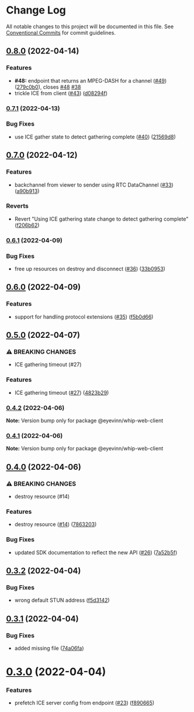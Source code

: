 # Change Log

All notable changes to this project will be documented in this file.
See [Conventional Commits](https://conventionalcommits.org) for commit guidelines.

## [0.8.0](https://github.com/Eyevinn/whip/compare/@eyevinn/whip-web-client@0.7.1...@eyevinn/whip-web-client@0.8.0) (2022-04-14)


### Features

* **#48:** endpoint that returns an MPEG-DASH for a channel ([#49](https://github.com/Eyevinn/whip/issues/49)) ([279c0b0](https://github.com/Eyevinn/whip/commit/279c0b0135506b1f5c4cb1ec054da2fdbc075019)), closes [#48](https://github.com/Eyevinn/whip/issues/48) [#38](https://github.com/Eyevinn/whip/issues/38)
* trickle ICE from client ([#43](https://github.com/Eyevinn/whip/issues/43)) ([d08294f](https://github.com/Eyevinn/whip/commit/d08294f65e8ca73d11062d7c04914157204b832f))



### [0.7.1](https://github.com/Eyevinn/whip/compare/@eyevinn/whip-web-client@0.7.0...@eyevinn/whip-web-client@0.7.1) (2022-04-13)


### Bug Fixes

* use ICE gather state to detect gathering complete ([#40](https://github.com/Eyevinn/whip/issues/40)) ([21569d8](https://github.com/Eyevinn/whip/commit/21569d8e71e150443337acd43592d808fce51fcf))



## [0.7.0](https://github.com/Eyevinn/whip/compare/@eyevinn/whip-web-client@0.6.1...@eyevinn/whip-web-client@0.7.0) (2022-04-12)


### Features

* backchannel from viewer to sender using RTC DataChannel ([#33](https://github.com/Eyevinn/whip/issues/33)) ([a90b913](https://github.com/Eyevinn/whip/commit/a90b913587a612c22388f9c2e89d905054fb9440))


### Reverts

* Revert "Using ICE gathering state change to detect gathering complete" ([f206b62](https://github.com/Eyevinn/whip/commit/f206b6210e06afd820e02fcbbcf472bf36d2b8d0))



### [0.6.1](https://github.com/Eyevinn/whip/compare/@eyevinn/whip-web-client@0.6.0...@eyevinn/whip-web-client@0.6.1) (2022-04-09)


### Bug Fixes

* free up resources on destroy and disconnect ([#36](https://github.com/Eyevinn/whip/issues/36)) ([33b0953](https://github.com/Eyevinn/whip/commit/33b09534c950628ec2584846ae2ea34b964c5aa7))



## [0.6.0](https://github.com/Eyevinn/whip/compare/@eyevinn/whip-web-client@0.5.0...@eyevinn/whip-web-client@0.6.0) (2022-04-09)


### Features

* support for handling protocol extensions ([#35](https://github.com/Eyevinn/whip/issues/35)) ([f5b0d66](https://github.com/Eyevinn/whip/commit/f5b0d6642f142f90222d8a16b8cc32e9636b2504))



## [0.5.0](https://github.com/Eyevinn/whip/compare/@eyevinn/whip-web-client@0.4.2...@eyevinn/whip-web-client@0.5.0) (2022-04-07)


### ⚠ BREAKING CHANGES

* ICE gathering timeout (#27)

### Features

* ICE gathering timeout ([#27](https://github.com/Eyevinn/whip/issues/27)) ([4823b29](https://github.com/Eyevinn/whip/commit/4823b29d2c8874c9decbf95a9b508efc23d67451))



### [0.4.2](https://github.com/Eyevinn/whip/compare/@eyevinn/whip-web-client@0.4.1...@eyevinn/whip-web-client@0.4.2) (2022-04-06)

**Note:** Version bump only for package @eyevinn/whip-web-client





### [0.4.1](https://github.com/Eyevinn/whip/compare/@eyevinn/whip-web-client@0.4.0...@eyevinn/whip-web-client@0.4.1) (2022-04-06)

**Note:** Version bump only for package @eyevinn/whip-web-client





## [0.4.0](https://github.com/Eyevinn/whip/compare/@eyevinn/whip-web-client@0.3.2...@eyevinn/whip-web-client@0.4.0) (2022-04-06)


### ⚠ BREAKING CHANGES

* destroy resource (#14)

### Features

* destroy resource ([#14](https://github.com/Eyevinn/whip/issues/14)) ([7863203](https://github.com/Eyevinn/whip/commit/78632033657c54f3bb4c53067e62edc91d190341))


### Bug Fixes

* updated SDK documentation to reflect the new API ([#26](https://github.com/Eyevinn/whip/issues/26)) ([7a52b5f](https://github.com/Eyevinn/whip/commit/7a52b5f37ff5b25dfde0513488226b4aa3d8d30f))



## [0.3.2](https://github.com/Eyevinn/whip/compare/@eyevinn/whip-web-client@0.3.1...@eyevinn/whip-web-client@0.3.2) (2022-04-04)


### Bug Fixes

* wrong default STUN address ([f5d3142](https://github.com/Eyevinn/whip/commit/f5d3142e97813d3c54aa19a59e54bbf058702405))





## [0.3.1](https://github.com/Eyevinn/whip/compare/@eyevinn/whip-web-client@0.3.0...@eyevinn/whip-web-client@0.3.1) (2022-04-04)


### Bug Fixes

* added missing file ([74a06fa](https://github.com/Eyevinn/whip/commit/74a06fa2caa3b37d5fd1e0c3217312c35e2ba9c2))





# [0.3.0](https://github.com/Eyevinn/whip/compare/@eyevinn/whip-web-client@0.2.1...@eyevinn/whip-web-client@0.3.0) (2022-04-04)


### Features

* prefetch ICE server config from endpoint ([#23](https://github.com/Eyevinn/whip/issues/23)) ([f890665](https://github.com/Eyevinn/whip/commit/f890665c66e35b067ed44a27ed3188457b06cd6b))
